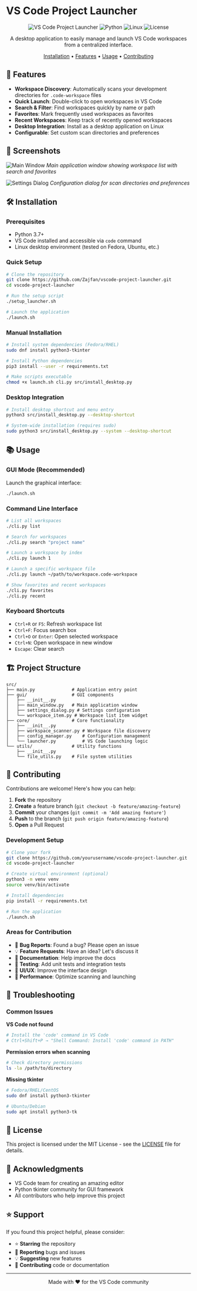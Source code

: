 # VS Code Project Launcher

<div align="center">

![VS Code Project Launcher](https://img.shields.io/badge/VS%20Code-Project%20Launcher-007ACC?style=for-the-badge&logo=visual-studio-code)
![Python](https://img.shields.io/badge/Python-3.7+-3776AB?style=for-the-badge&logo=python&logoColor=white)
![Linux](https://img.shields.io/badge/Linux-FCC624?style=for-the-badge&logo=linux&logoColor=black)
![License](https://img.shields.io/badge/License-MIT-green?style=for-the-badge)

A desktop application to easily manage and launch VS Code workspaces from a centralized interface.

[Installation](#installation) •
[Features](#features) •
[Usage](#usage) •
[Contributing](#contributing)

</div>

## 🚀 Features

- **Workspace Discovery**: Automatically scans your development directories for `.code-workspace` files
- **Quick Launch**: Double-click to open workspaces in VS Code
- **Search & Filter**: Find workspaces quickly by name or path
- **Favorites**: Mark frequently used workspaces as favorites
- **Recent Workspaces**: Keep track of recently opened workspaces
- **Desktop Integration**: Install as a desktop application on Linux
- **Configurable**: Set custom scan directories and preferences

## 📸 Screenshots

![Main Window](https://via.placeholder.com/600x400?text=Main+Window+Screenshot)
*Main application window showing workspace list with search and favorites*

![Settings Dialog](https://via.placeholder.com/400x300?text=Settings+Dialog)
*Configuration dialog for scan directories and preferences*

## 🛠 Installation

### Prerequisites

- Python 3.7+
- VS Code installed and accessible via `code` command
- Linux desktop environment (tested on Fedora, Ubuntu, etc.)

### Quick Setup

```bash
# Clone the repository
git clone https://github.com/Zajfan/vscode-project-launcher.git
cd vscode-project-launcher

# Run the setup script
./setup_launcher.sh

# Launch the application
./launch.sh
```

### Manual Installation

```bash
# Install system dependencies (Fedora/RHEL)
sudo dnf install python3-tkinter

# Install Python dependencies
pip3 install --user -r requirements.txt

# Make scripts executable
chmod +x launch.sh cli.py src/install_desktop.py
```

### Desktop Integration

```bash
# Install desktop shortcut and menu entry
python3 src/install_desktop.py --desktop-shortcut

# System-wide installation (requires sudo)
sudo python3 src/install_desktop.py --system --desktop-shortcut
```

## 📚 Usage

### GUI Mode (Recommended)

Launch the graphical interface:
```bash
./launch.sh
```

### Command Line Interface

```bash
# List all workspaces
./cli.py list

# Search for workspaces
./cli.py search "project name"

# Launch a workspace by index
./cli.py launch 1

# Launch a specific workspace file
./cli.py launch ~/path/to/workspace.code-workspace

# Show favorites and recent workspaces
./cli.py favorites
./cli.py recent
```

### Keyboard Shortcuts

- `Ctrl+R` or `F5`: Refresh workspace list
- `Ctrl+F`: Focus search box
- `Ctrl+O` or `Enter`: Open selected workspace
- `Ctrl+N`: Open workspace in new window
- `Escape`: Clear search

## 🏗 Project Structure
```
src/
├── main.py              # Application entry point
├── gui/                 # GUI components
│   ├── __init__.py
│   ├── main_window.py   # Main application window
│   ├── settings_dialog.py # Settings configuration
│   └── workspace_item.py # Workspace list item widget
├── core/                # Core functionality
│   ├── __init__.py
│   ├── workspace_scanner.py # Workspace file discovery
│   ├── config_manager.py    # Configuration management
│   └── launcher.py          # VS Code launching logic
└── utils/               # Utility functions
    ├── __init__.py
    └── file_utils.py    # File system utilities
```

## 🤝 Contributing

Contributions are welcome! Here's how you can help:

1. **Fork** the repository
2. **Create** a feature branch (`git checkout -b feature/amazing-feature`)
3. **Commit** your changes (`git commit -m 'Add amazing feature'`)
4. **Push** to the branch (`git push origin feature/amazing-feature`)
5. **Open** a Pull Request

### Development Setup

```bash
# Clone your fork
git clone https://github.com/yourusername/vscode-project-launcher.git
cd vscode-project-launcher

# Create virtual environment (optional)
python3 -m venv venv
source venv/bin/activate

# Install dependencies
pip install -r requirements.txt

# Run the application
./launch.sh
```

### Areas for Contribution

- 🐛 **Bug Reports**: Found a bug? Please open an issue
- 💡 **Feature Requests**: Have an idea? Let's discuss it
- 📖 **Documentation**: Help improve the docs
- 🧪 **Testing**: Add unit tests and integration tests
- 🎨 **UI/UX**: Improve the interface design
- 🚀 **Performance**: Optimize scanning and launching

## 🐛 Troubleshooting

### Common Issues

**VS Code not found**
```bash
# Install the 'code' command in VS Code
# Ctrl+Shift+P → "Shell Command: Install 'code' command in PATH"
```

**Permission errors when scanning**
```bash
# Check directory permissions
ls -la /path/to/directory
```

**Missing tkinter**
```bash
# Fedora/RHEL/CentOS
sudo dnf install python3-tkinter

# Ubuntu/Debian
sudo apt install python3-tk
```

## 📝 License

This project is licensed under the MIT License - see the [LICENSE](LICENSE) file for details.

## 🙏 Acknowledgments

- VS Code team for creating an amazing editor
- Python tkinter community for GUI framework
- All contributors who help improve this project

## ⭐ Support

If you found this project helpful, please consider:
- ⭐ **Starring** the repository
- 🐛 **Reporting** bugs and issues
- 💡 **Suggesting** new features
- 🤝 **Contributing** code or documentation

---

<div align="center">
Made with ❤️ for the VS Code community
</div>
